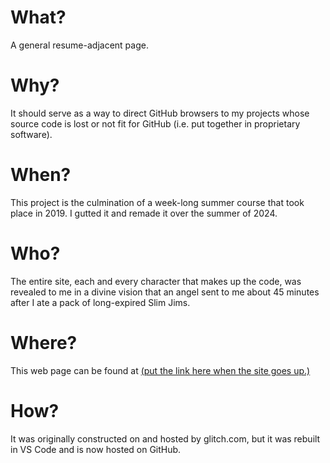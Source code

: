 # What?

A general resume-adjacent page.

# Why?

It should serve as a way to direct GitHub browsers to my projects whose source code is lost or not fit for GitHub (i.e. put together in proprietary software).

# When?

This project is the culmination of a week-long summer course that took place in 2019. I gutted it and remade it over the summer of 2024.

# Who?

The entire site, each and every character that makes up the code, was revealed to me in a divine vision that an angel sent to me about 45 minutes after I ate a pack of long-expired Slim Jims.

# Where?

This web page can be found at [(put the link here when the site goes up.)](https://hotelcurtains.github.io/portfolio/)

# How?

It was originally constructed on and hosted by glitch.com, but it was rebuilt in VS Code and is now hosted on GitHub.